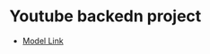 # Youtube backedn project

- [Model Link](https://app.eraser.io/workspace/SXMpBmw6Ofld6FPsMr6K?origin=)